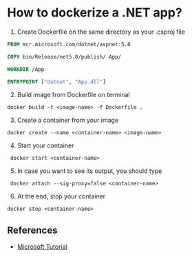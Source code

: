 # How to dockerize a .NET app?

1. Create Dockerfile on the same directory as your .csproj file

```Dockerfile
FROM mcr.microsoft.com/dotnet/aspnet:5.0

COPY bin/Release/net5.0/publish/ App/

WORKDIR /App

ENTRYPOINT ["dotnet", "App.dll"]
```

2. Build image from Dockerfile on terminal

```
docker build -t <image-name> -f Dockerfile .
```

3. Create a container from your image

```
docker create --name <container-name> <image-name>
```

4. Start your container

```
 docker start <container-name>
```

5. In case you want to see its output, you should type

```
 docker attach --sig-proxy=false <container-name>
```

6. At the end, stop your container

```
docker stop <container-name>
```

## References

- [Microsoft Tutorial](https://docs.microsoft.com/pt-br/dotnet/core/docker/build-container?tabs=windows)
